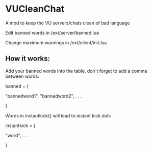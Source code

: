 # VUCleanChat
A mod to keep the VU servers/chats clean of bad language

Edit banned words in /ext/server/banned.lua

Change maximum warnings in /ext/client/init.lua

## How it works:

Add your banned words into the table, don´t forget to add a comma between words:

banned = {

"bannedword1",
"bannedword2",
.
.
.

}

Words in instantkick{} will lead to instant kick duh:

instantkick = {

"word",
.
.
.

}


